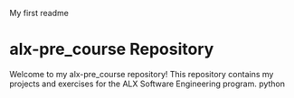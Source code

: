 My first readme
# alx-pre_course Repository
Welcome to my alx-pre_course repository! This repository contains my projects and exercises for the ALX Software Engineering program.
python

